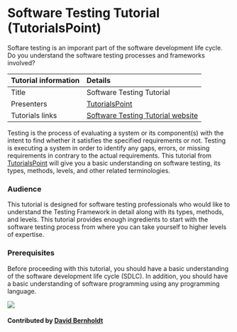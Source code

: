 # Software Testing Tutorial (TutorialsPoint)

Softare testing is an imporant part of the software development life cycle. Do you understand the software testing processes and frameworks involved?

**Tutorial information** | **Details** 
:--- | :--- 
Title  | Software Testing Tutorial
Presenters | [TutorialsPoint](https://www.tutorialspoint.com/index.htm)
Tutorials links|[Software Testing Tutorial website](http://www.tutorialspoint.com/software_testing/)                

Testing is the process of evaluating a system or its component(s) with the intent to find whether it satisfies the specified requirements or not. Testing is executing a system in order to identify any gaps, errors, or missing requirements in contrary to the actual requirements. This tutorial from [TutorialsPoint](https://www.tutorialspoint.com/index.htm) will give you a basic understanding on software testing, its types, methods, levels, and other related terminologies.

### Audience

This tutorial is designed for software testing professionals who would like to understand the Testing Framework in detail along with its types, methods, and levels. This tutorial provides enough ingredients to start with the software testing process from where you can take yourself to higher levels of expertise.

### Prerequisites

Before proceeding with this tutorial, you should have a basic understanding of the software development life cycle (SDLC). In addition, you should have a basic understanding of software programming using any programming language.

<img src='https://github.com/betterscientificsoftware/images/blob/master/Logo-class_tutorialpoint_logo.png' class='logo' />

#### Contributed by [David Bernholdt](http://github.com/bernhold)

<!---
Publish: yes
Categories: Reliability, skills
Topics: testing
Tags: training, video
Level: 2
Prerequisites: defaults
Aggregate: none
--->
